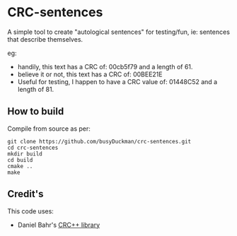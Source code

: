 # CRC-sentences
  
A simple tool to create "autological sentences" for testing/fun, ie: sentences that describe themselves.
  
  
eg:   
  - handily, this text has a CRC of: 00cb5f79 and a length of 61. 
  - believe it or not, this text has a CRC of: 00BEE21E
  - Useful for testing, I happen to have a CRC value of: 01448C52 and a length of 81.



## How to build

Compile from source as per: 

    git clone https://github.com/busyDuckman/crc-sentences.git
    cd crc-sentences
    mkdir build
    cd build
    cmake .. 
    make

## Credit's
This code uses:
  - Daniel Bahr's [CRC++ library](https://github.com/d-bahr/CRCpp)
